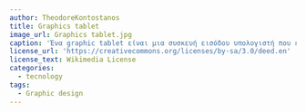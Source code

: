 ```yaml
---
author: TheodoreKontostanos
title: Graphics tablet
image_url: Graphics tablet.jpg
caption: 'Ένα graphic tablet είναι μια συσκευή εισόδου υπολογιστή που επιτρέπει σε έναν χρήστη να σχεδιάζει εικόνες, κινούμενα σχέδια και γραφικά με έναν ειδικό τύπο στυλού, παρόμοια με τον τρόπο με τον οποίο ένα άτομο αντλεί εικόνες με ένα μολύβι και χαρτί.'
license_url: 'https://creativecommons.org/licenses/by-sa/3.0/deed.en'
license_text: Wikimedia License
categories:
  - tecnology
tags:
  - Graphic design
---
```

